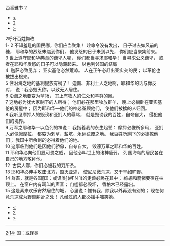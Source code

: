 ﻿





 西番雅书 2




* [<](bible/ZEP01.md)
* [2](bible/ZEP.md)
* [>](bible/ZEP03.md)



 
2呼吁百姓悔改  
1-
2 不知羞耻的国民哪，你们应当聚集！ 趁命令没有发出， 日子过去如风前的糠， 耶和华的烈怒未临到你们， 他发怒的日子未到以先， 你们应当聚集前来。  
3 世上遵守耶和华典章的谦卑人哪， 你们都当寻求耶和华！ 当寻求公义谦卑， 或者在耶和华发怒的日子可以隐藏起来。 以色列邻国的结局  
4  迦萨必致见弃； 亚实基伦必然荒凉。 人在正午必赶出亚实突的民； 以革伦也被拔出根来。  
5 住沿海之地的基利提族有祸了！ 迦南、非利士人之地啊，耶和华的话与你反对， 说：我必毁灭你，以致无人居住。  
6 沿海之地要变为草场， 其上有牧人的住处和羊群的圈。  
7 这地必为犹大家剩下的人所得； 他们必在那里牧放群羊， 晚上必躺卧在亚实基伦的房屋中； 因为耶和华—他们的神必眷顾他们， 使他们被掳的人归回。     
8 我听见摩押人的毁谤和亚扪人的辱骂， 就是毁谤我的百姓，自夸自大， 侵犯他们的境界。  
9 万军之耶和华—以色列的神说： 我指着我的永生起誓： 摩押必像所多玛， 亚扪人必像蛾摩拉， 都变为刺草、盐坑、永远荒废之地。 我百姓所剩下的必掳掠他们； 我国中所余剩的必得着他们的地。     
10 这事临到他们是因他们骄傲，自夸自大， 毁谤万军之耶和华的百姓。  
11 耶和华必向他们显可畏之威， 因他必叫世上的诸神瘦弱。 列国海岛的居民各在自己的地方敬拜他。     
12  古实人哪，你们必被我的刀所杀。     
13 耶和华必伸手攻击北方，毁灭亚述， 使尼尼微荒凉，又干旱如旷野。  
14 群畜，就是各国[国：或译类](#FN
1)的走兽必卧在其中； 鹈鹕和箭猪要宿在柱顶上。 在窗户内有鸣叫的声音； 门槛都必毁坏， 香柏木已经露出。  
15 这是素来欢乐安然居住的城， 心里说：惟有我，除我以外再没有别的； 现在何竟荒凉成为野兽躺卧之处！ 凡经过的人都必摇手嗤笑她。 
* [<](bible/ZEP01.md)
* [2](bible/ZEP.md)
* [>](bible/ZEP03.md)





---


[2:14:](#V14)
国：或译类




---









